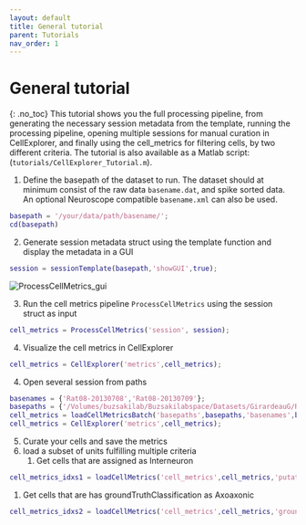 ```yaml
---
layout: default
title: General tutorial
parent: Tutorials
nav_order: 1
---
```

# General tutorial
{: .no_toc}
This tutorial shows you the full processing pipeline, from generating the necessary session metadata from the template, running the processing pipeline, opening multiple sessions for manual curation in CellExplorer, and finally using the cell_metrics for filtering cells, by two different criteria. The tutorial is also available as a Matlab script: (`tutorials/CellExplorer_Tutorial.m`).

1. Define the basepath of the dataset to run. The dataset should at minimum consist of the raw data `basename.dat`, and spike sorted data. An optional Neuroscope compatible `basename.xml` can also be used.
```m
basepath = '/your/data/path/basename/';
cd(basepath)
```
2. Generate session metadata struct using the template function and display the metadata in a GUI
```m
session = sessionTemplate(basepath,'showGUI',true);
```

![ProcessCellMetrics_gui](https://buzsakilab.com/wp/wp-content/uploads/2021/03/gui_session_ProcessCellMetrics.png)

3. Run the cell metrics pipeline `ProcessCellMetrics` using the session struct as input
```m
cell_metrics = ProcessCellMetrics('session', session);
```
4. Visualize the cell metrics in CellExplorer
```m
cell_metrics = CellExplorer('metrics',cell_metrics); 
```
4. Open several session from paths
```m
basenames = {'Rat08-20130708','Rat08-20130709'};
basepaths = {'/Volumes/buzsakilab/Buzsakilabspace/Datasets/GirardeauG/Rat08/Rat08-20130708','/Volumes/buzsakilab/Buzsakilabspace/Datasets/GirardeauG/Rat08/Rat08-20130709'};
cell_metrics = loadCellMetricsBatch('basepaths',basepaths,'basenames',basenames);
cell_metrics = CellExplorer('metrics',cell_metrics);
```

5. Curate your cells and save the metrics 
6. load a subset of units fulfilling multiple criteria
   1. Get cells that are assigned as Interneuron
```m
cell_metrics_idxs1 = loadCellMetrics('cell_metrics',cell_metrics,'putativeCellType',{'Interneuron'});
```
   1. Get cells that are has groundTruthClassification as Axoaxonic
```m
cell_metrics_idxs2 = loadCellMetrics('cell_metrics',cell_metrics,'groundTruthClassification',{'Axoaxonic'});
```
